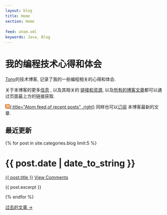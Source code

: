 ```yaml
---
layout: blog
title: Home
section: Home

feed: atom.xml
keywords: Java, Blog
---
```


我的编程技术心得和体会
==========================================

[Tony](/)的技术博客, 记录了我的一些编程相关的心得和体会. 

关于本博客的更多[信息](info.html) , 以及其相关的 [链接和资源](kith.html), 以及[所有的博客文章](past.html)都可以通过页面最上方的链接获取.

[![Feed icon](/files/css/feed-icon-14x14.png){:title="Atom feed of recent posts" .right}][订阅]
同样也可以[订阅][] 本博客最新的文章.

[订阅]: /blog/atom.xml

最近更新
------------

{% for post in site.categories.blog limit:5 %}
<div class="section list">
  <h1>{{ post.date | date_to_string }}</h1>
  <p class="line">
  <a class="title" href="{{ post.url }}">{{ post.title }}</a>
  <a class="comments" href="{{ post.url }}#disqus_thread">View Comments</a>
  </p>
  <p class="excerpt">{{ post.excerpt }}</p>
</div>
{% endfor %}

<p>
<a href="past.html">过去的文章 &rarr;</a>
</p>

<script type="text/javascript">
    //<![CDATA[
    /* * * CONFIGURATION VARIABLES: EDIT BEFORE PASTING INTO YOUR WEBPAGE * * */
    var disqus_shortname = 'explorerofprogramming'; // required: replace example with your forum shortname

    /* * * DON'T EDIT BELOW THIS LINE * * */
    (function () {
        var s = document.createElement('script'); s.async = true;
        s.type = 'text/javascript';
        s.src = '//' + disqus_shortname + '.disqus.com/count.js';
        (document.getElementsByTagName('HEAD')[0] || document.getElementsByTagName('BODY')[0]).appendChild(s);
    }());
//]]>
</script>